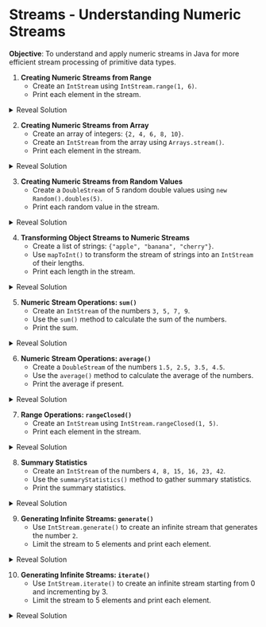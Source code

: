 # Streams - Understanding Numeric Streams

__Objective__: To understand and apply numeric streams in Java for more efficient stream processing of primitive data types.


1. **Creating Numeric Streams from Range**
   - Create an `IntStream` using `IntStream.range(1, 6)`.
   - Print each element in the stream.

<details>
<summary>Reveal Solution</summary>

```java
import java.util.stream.IntStream;

public class NumericStreamsExample {
  public static void main(String[] args) {
    IntStream range = IntStream.range(1, 6);
    range.forEach(System.out::println); // 1, 2, 3, 4, 5
  }
}
```
</details>

2. **Creating Numeric Streams from Array**
   - Create an array of integers: `{2, 4, 6, 8, 10}`.
   - Create an `IntStream` from the array using `Arrays.stream()`.
   - Print each element in the stream.

<details>
<summary>Reveal Solution</summary>

```java
import java.util.Arrays;
import java.util.stream.IntStream;

public class NumericStreamsExample {
  public static void main(String[] args) {
    int[] numbers = {2, 4, 6, 8, 10};
    IntStream stream = Arrays.stream(numbers);
    stream.forEach(System.out::println); // 2, 4, 6, 8, 10
  }
}
```
</details>

3. **Creating Numeric Streams from Random Values**
   - Create a `DoubleStream` of 5 random double values using `new Random().doubles(5)`.
   - Print each random value in the stream.

<details>
<summary>Reveal Solution</summary>

```java
import java.util.Random;
import java.util.stream.DoubleStream;

public class NumericStreamsExample {
  public static void main(String[] args) {
    DoubleStream randoms = new Random().doubles(5);
    randoms.forEach(System.out::println); // 5 random double values
  }
}
```
</details>

4. **Transforming Object Streams to Numeric Streams**
   - Create a list of strings: `{"apple", "banana", "cherry"}`.
   - Use `mapToInt()` to transform the stream of strings into an `IntStream` of their lengths.
   - Print each length in the stream.

<details>
<summary>Reveal Solution</summary>

```java
import java.util.Arrays;
import java.util.List;
import java.util.stream.IntStream;

public class NumericStreamsExample {
  public static void main(String[] args) {
    List<String> fruits = Arrays.asList("apple", "banana", "cherry");
    IntStream lengths = fruits.stream().mapToInt(String::length);
    lengths.forEach(System.out::println); // 5, 6, 6
  }
}
```
</details>

5. **Numeric Stream Operations: `sum()`**
   - Create an `IntStream` of the numbers `3, 5, 7, 9`.
   - Use the `sum()` method to calculate the sum of the numbers.
   - Print the sum.

<details>
<summary>Reveal Solution</summary>

```java
import java.util.stream.IntStream;

public class NumericStreamsExample {
  public static void main(String[] args) {
    IntStream numbers = IntStream.of(3, 5, 7, 9);
    int sum = numbers.sum();
    System.out.println(sum); // 24
  }
}
```
</details>

6. **Numeric Stream Operations: `average()`**
   - Create a `DoubleStream` of the numbers `1.5, 2.5, 3.5, 4.5`.
   - Use the `average()` method to calculate the average of the numbers.
   - Print the average if present.

<details>
<summary>Reveal Solution</summary>

```java
import java.util.OptionalDouble;
import java.util.stream.DoubleStream;

public class NumericStreamsExample {
  public static void main(String[] args) {
    DoubleStream numbers = DoubleStream.of(1.5, 2.5, 3.5, 4.5);
    OptionalDouble average = numbers.average();
    average.ifPresent(System.out::println); // 3.0
  }
}
```
</details>

7. **Range Operations: `rangeClosed()`**
   - Create an `IntStream` using `IntStream.rangeClosed(1, 5)`.
   - Print each element in the stream.

<details>
<summary>Reveal Solution</summary>

```java
import java.util.stream.IntStream;

public class NumericStreamsExample {
  public static void main(String[] args) {
    IntStream rangeClosed = IntStream.rangeClosed(1, 5);
    rangeClosed.forEach(System.out::println); // 1, 2, 3, 4, 5
  }
}
```
</details>

8. **Summary Statistics**
   - Create an `IntStream` of the numbers `4, 8, 15, 16, 23, 42`.
   - Use the `summaryStatistics()` method to gather summary statistics.
   - Print the summary statistics.

<details>
<summary>Reveal Solution</summary>

```java
import java.util.IntSummaryStatistics;
import java.util.stream.IntStream;

public class NumericStreamsExample {
  public static void main(String[] args) {
    IntStream numbers = IntStream.of(4, 8, 15, 16, 23, 42);
    IntSummaryStatistics stats = numbers.summaryStatistics();
    System.out.println(stats);
    // IntSummaryStatistics{count=6, sum=108, min=4, average=18.000000, max=42}
  }
}
```
</details>

9. **Generating Infinite Streams: `generate()`**
   - Use `IntStream.generate()` to create an infinite stream that generates the number `2`.
   - Limit the stream to 5 elements and print each element.

<details>
<summary>Reveal Solution</summary>

```java
import java.util.stream.IntStream;

public class NumericStreamsExample {
  public static void main(String[] args) {
    IntStream.generate(() -> 2).limit(5).forEach(System.out::println); // 2, 2, 2, 2, 2
  }
}
```
</details>

10. **Generating Infinite Streams: `iterate()`**
    - Use `IntStream.iterate()` to create an infinite stream starting from 0 and incrementing by 3.
    - Limit the stream to 5 elements and print each element.

<details>
<summary>Reveal Solution</summary>

```java
import java.util.stream.IntStream;

public class NumericStreamsExample {
  public static void main(String[] args) {
    IntStream.iterate(0, n -> n + 3).limit(5).forEach(System.out::println); // 0, 3, 6, 9, 12
  }
}
```
</details>
